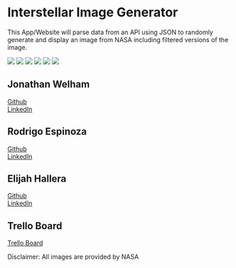 # Interstellar Image Generator
This App/Website will parse data from an API using JSON to randomly generate and 
display an image from NASA including filtered versions of the image.

![](https://img.shields.io/github/last-commit/Jonathan-Welham/205proj)
![](https://img.shields.io/github/repo-size/Jonathan-Welham/205proj)
![](https://img.shields.io/github/contributors/Jonathan-Welham/205proj)
![](https://img.shields.io/github/languages/top/Jonathan-Welham/205proj) 
![](https://img.shields.io/github/stars/Jonathan-Welham/205proj)
![](https://img.shields.io/github/forks/Jonathan-Welham/205proj?style=social)

## Jonathan Welham     
[Github](https://github.com/Jonathan-Welham)  
[LinkedIn](https://www.linkedin.com/in/jwelham/)
   
## Rodrigo Espinoza    
[Github](https://github.com/espi2040)  
[LinkedIn](https://www.linkedin.com/in/rodrigo-espinoza-b3b00b1a3/)

## Elijah Hallera     
[Github](https://github.com/ElijahHallera)  
[LinkedIn](https://www.linkedin.com/in/elijah-hallera-892278199/)

## Trello Board
[Trello Board](https://trello.com/b/64Es5i7f/cst-205-final-board)

Disclaimer: All images are provided by NASA

